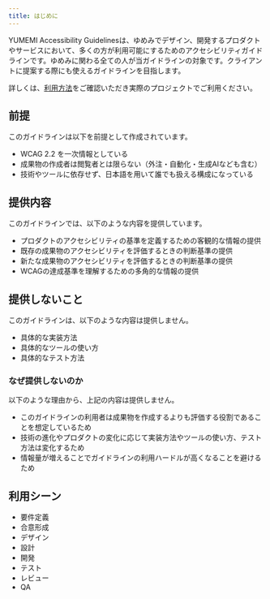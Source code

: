 ```yaml
---
title: はじめに
---
```


YUMEMI Accessibility Guidelinesは、ゆめみでデザイン、開発するプロダクトやサービスにおいて、多くの方が利用可能にするためのアクセシビリティガイドラインです。ゆめみに関わる全ての人が当ガイドラインの対象です。クライアントに提案する際にも使えるガイドラインを目指します。

詳しくは、[利用方法](/accessibility-guidelines/about/usage)をご確認いただき実際のプロジェクトでご利用ください。

## 前提

このガイドラインは以下を前提として作成されています。

- WCAG 2.2 を一次情報としている
- 成果物の作成者は閲覧者とは限らない（外注・自動化・生成AIなども含む）
- 技術やツールに依存せず、日本語を用いて誰でも扱える構成になっている

## 提供内容

このガイドラインでは、以下のような内容を提供しています。

- プロダクトのアクセシビリティの基準を定義するための客観的な情報の提供
- 既存の成果物のアクセシビリティを評価するときの判断基準の提供
- 新たな成果物のアクセシビリティを評価するときの判断基準の提供
- WCAGの達成基準を理解するための多角的な情報の提供

## 提供しないこと

このガイドラインは、以下のような内容は提供しません。

- 具体的な実装方法
- 具体的なツールの使い方
- 具体的なテスト方法

### なぜ提供しないのか

以下のような理由から、上記の内容は提供しません。

- このガイドラインの利用者は成果物を作成するよりも評価する役割であることを想定しているため
- 技術の進化やプロダクトの変化に応じて実装方法やツールの使い方、テスト方法は変化するため
- 情報量が増えることでガイドラインの利用ハードルが高くなることを避けるため

## 利用シーン

- 要件定義
- 合意形成
- デザイン
- 設計
- 開発
- テスト
- レビュー
- QA
